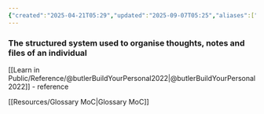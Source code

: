 ```yaml
---
{"created":"2025-04-21T05:29","updated":"2025-09-07T05:25","aliases":["PKM"],"id":"1a1a1a","dg-permalink":"1a1a1a-pkm","dg-publish":true,"dg-path":"Think/Personal Knowledge Management.md","permalink":"/1a1a1a-pkm/","dgPassFrontmatter":true,"noteIcon":"1"}
---
```


### The structured system used to organise thoughts, notes and files of an individual

[[Learn in Public/Reference/@butlerBuildYourPersonal2022\|@butlerBuildYourPersonal2022]] - reference

[[Resources/Glossary MoC\|Glossary MoC]]